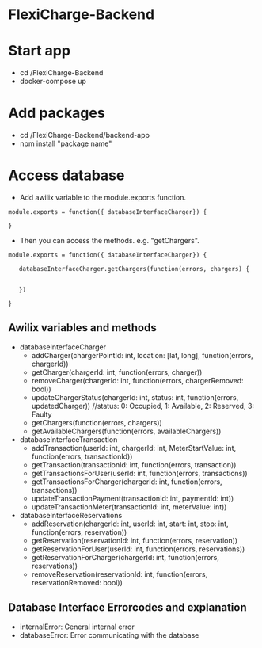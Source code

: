 # FlexiCharge-Backend

# Start app
- cd /FlexiCharge-Backend
- docker-compose up

# Add packages
- cd /FlexiCharge-Backend/backend-app
- npm install "package name"

# Access database
- Add awilix variable to the module.exports function. 
```
module.exports = function({ databaseInterfaceCharger}) {

}
```
- Then you can access the methods. e.g. "getChargers". 
```
module.exports = function({ databaseInterfaceCharger}) {

   databaseInterfaceCharger.getChargers(function(errors, chargers) {
   

   })

}
```
## Awilix variables and methods
- databaseInterfaceCharger
  - addCharger(chargerPointId: int, location: [lat, long], function(errors, chargerId))
  - getCharger(chargerId: int, function(errors, charger))
  - removeCharger(chargerId: int, function(errors, chargerRemoved: bool)) 
  - updateChargerStatus(chargerId: int, status: int, function(errors, updatedCharger)) //status: 0: Occupied, 1: Available, 2: Reserved, 3: Faulty
  - getChargers(function(errors, chargers)) 
  - getAvailableChargers(function(errors, availableChargers))
- databaseInterfaceTransaction
  - addTransaction(userId: int, chargerId: int, MeterStartValue: int, function(errors, transactionId))
  - getTransaction(transactionId: int, function(errors, transaction))
  - getTransactionsForUser(userId: int, function(errors, transactions))
  - getTransactionsForCharger(chargerId: int, function(errors, transactions))
  - updateTransactionPayment(transactionId: int, paymentId: int))
  - updateTransactionMeter(transactionId: int, meterValue: int))
- databaseInterfaceReservations
  - addReservation(chargerId: int, userId: int, start: int, stop: int, function(errors, reservation))
  - getReservation(reservationId: int, function(errors, reservation))
  - getReservationForUser(userId: int, function(errors, reservations))
  - getReservationForCharger(chargerId: int, function(errors, reservations))
  - removeReservation(reservationId: int, function(errors, reservationRemoved: bool))


## Database Interface Errorcodes and explanation
- internalError: General internal error
- databaseError: Error communicating with the database
 
